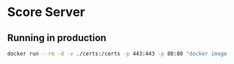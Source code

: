 # Score Server

## Running in production

```bash
docker run --rm -d -v ./certs:/certs -p 443:443 -p 80:80 "docker image location with hash"
```